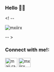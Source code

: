 ### Hello 🤗🌿

<! -- <p align="left"> <img src="https://komarev.com/ghpvc/?username=mxiirx&label=Profile%20views&color=0e75b6&style=flat" alt="mxiirx" /> </p> -- >

<h3 align="left">Connect with me!:</h3>
<p align="left">
<a href="https://instagram.com/maii.ra_" target="blank"><img align="center" src="https://cdn.jsdelivr.net/npm/simple-icons@3.0.1/icons/instagram.svg" alt="maii.ra_" height="30" width="40" /></a>
<a href="https://www.hackerrank.com/mxiirx" target="blank"><img align="center" src="https://cdn.jsdelivr.net/npm/simple-icons@3.0.1/icons/hackerrank.svg" alt="mxiirx" height="30" width="40" /></a>
</p>

